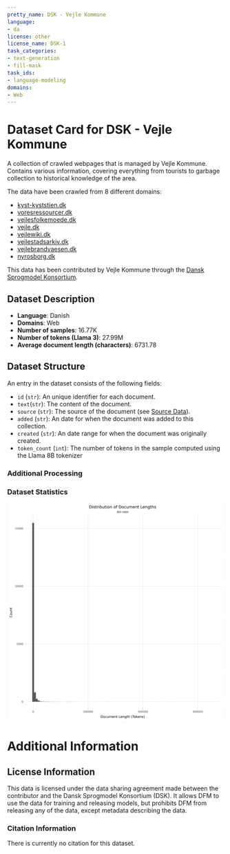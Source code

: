```yaml
---
pretty_name: DSK - Vejle Kommune
language:
- da
license: other
license_name: DSK-1
task_categories:
- text-generation
- fill-mask
task_ids:
- language-modeling
domains:
- Web
---
```


# Dataset Card for DSK - Vejle Kommune

<!-- START-SHORT DESCRIPTION -->
A collection of crawled webpages that is managed by Vejle Kommune. Contains various information, covering everything from tourists to garbage collection to historical knowledge of the area. 
<!-- END-SHORT DESCRIPTION -->

The data have been crawled from 8 different domains:
- [kyst-kyststien.dk](kyst-kyststien.dk) 
- [voresressourcer.dk](voresressourcer.dk) 
- [vejlesfolkemoede.dk](vejlesfolkemoede.dk)
- [vejle.dk](vejle.dk)
- [vejlewiki.dk](vejlewiki.dk)
- [vejlestadsarkiv.dk](vejlestadsarkiv.dk)
- [vejlebrandvaesen.dk](vejlebrandvaesen.dk)
- [nyrosborg.dk](nyrosborg.dk)

This data has been contributed by Vejle Kommune through the [Dansk Sprogmodel Konsortium](https://alexandra.dk/dsk). 


## Dataset Description

<!-- START-DESC-STATS -->
- **Language**: Danish
- **Domains**: Web
- **Number of samples**: 16.77K
- **Number of tokens (Llama 3)**: 27.99M
- **Average document length (characters)**: 6731.78
<!-- END-DESC-STATS -->


## Dataset Structure
An entry in the dataset consists of the following fields:

- `id` (`str`): An unique identifier for each document.
- `text`(`str`): The content of the document.
- `source` (`str`): The source of the document (see [Source Data](#source-data)).
- `added` (`str`): An date for when the document was added to this collection.
- `created` (`str`): An date range for when the document was originally created.
- `token_count` (`int`): The number of tokens in the sample computed using the Llama 8B tokenizer


### Additional Processing


### Dataset Statistics

<!-- START-DATASET PLOTS -->
<p align="center">
<img src="./images/dist_document_length.png" width="600" style="margin-right: 10px;" />
</p>
<!-- END-DATASET PLOTS -->


# Additional Information

## License Information
This data is licensed under the data sharing agreement made between the contributor and the Dansk Sprogmodel Konsortium (DSK). 
It allows DFM to use the data for training and releasing models, but prohibits DFM from releasing any of the data, except metadata describing the data. 

### Citation Information

There is currently no citation for this dataset.
